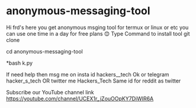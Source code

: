 # anonymous-messaging-tool
Hi frd's here you get anonymous msging tool for termux or linux or etc you can use one time in a day for free plans 😊
Type 
Command to install tool
git clone 


cd anonymous-messaging-tool




*bash k.py 


If need help then msg me on insta id hackers__tech
Ok or telegram hacker_s_tech 
OR twitter me Hackers_Tech 
Same id for reddit as twitter


Subscribe our YouTube channel link https://youtube.com/channel/UCEX1r_jZouOOpKY7DiWIR6A
